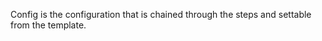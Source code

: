 <!-- Code generated from the comments of the Config struct in builder/amazon/chroot/builder.go; DO NOT EDIT MANUALLY -->
Config is the configuration that is chained through the steps and settable
from the template.
